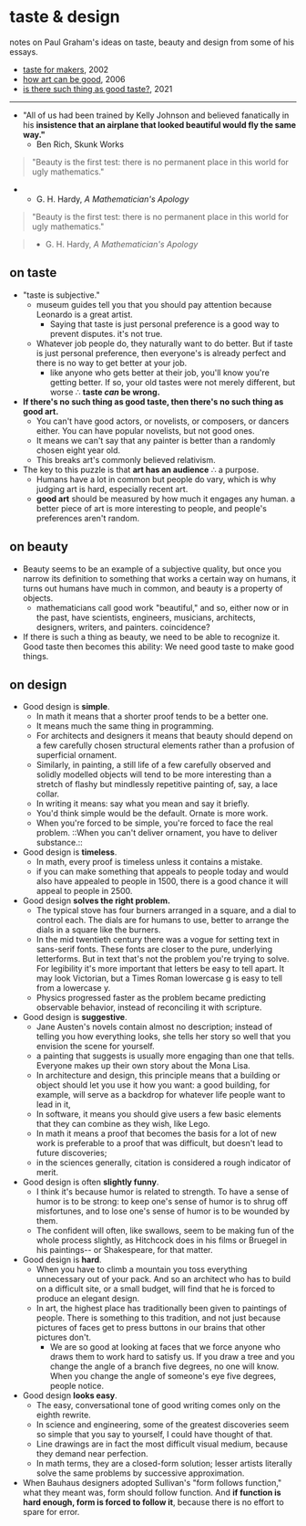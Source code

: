 # taste & design

notes on Paul Graham's ideas on taste, beauty and design from some of his essays.  
- [taste for makers](http://paulgraham.com/taste.html), 2002
- [how art can be good](http://www.paulgraham.com/goodart.html), 2006
- [is there such thing as good taste?](http://paulgraham.com/goodtaste.html), 2021

- ---

- "All of us had been trained by Kelly Johnson and believed fanatically in his **insistence that an airplane that looked beautiful would fly the same way."**
    -  Ben Rich, Skunk Works

> "Beauty is the first test: there is no permanent place in this world for ugly mathematics."  

- - G. H. Hardy, _A Mathematician's Apology_


> "Beauty is the first test: there is no permanent place in this world for ugly mathematics."  

> - G. H. Hardy, _A Mathematician's Apology_
⠀ 

## on taste
- "taste is subjective."
    - museum guides tell you that you should pay attention because Leonardo is a great artist.
        - Saying that taste is just personal preference is a good way to prevent disputes. it's not true.
    - Whatever job people do, they naturally want to do better. But if taste is just personal preference, then everyone's is already perfect and there is no way to get better at your job.
        - like anyone who gets better at their job, you'll know you're getting better. If so, your old tastes were not merely different, but worse ∴ **taste *can* be wrong.**
- **If there's no such thing as good taste, then there's no such thing as good art.**
    - You can't have good actors, or novelists, or composers, or dancers either. You can have popular novelists, but not good ones.
    - It means we can't say that any painter is better than a randomly chosen eight year old.
    - This breaks art's commonly believed relativism. 
- The key to this puzzle is that **art has an audience** ∴ a purpose. 
    - Humans have a lot in common but people do vary, which is why judging art is hard, especially recent art.
    - **good art** should be measured by how much it engages any human. a better piece of art is more interesting to people, and people's preferences aren't random.


## on beauty
- Beauty seems to be an example of a subjective quality, but once you narrow its definition to something that works a certain way on humans, it turns out humans have much in common, and beauty is a property of objects.
    - mathematicians call good work "beautiful," and so, either now or in the past, have scientists, engineers, musicians, architects, designers, writers, and painters. coincidence?
- If there is such a thing as beauty, we need to be able to recognize it. Good taste then becomes this ability: We need good taste to make good things.


## on design
- Good design is **simple**.
    - In math it means that a shorter proof tends to be a better one.
    - It means much the same thing in programming.
    - For architects and designers it means that beauty should depend on a few carefully chosen structural elements rather than a profusion of superficial ornament.
    - Similarly, in painting, a still life of a few carefully observed and solidly modelled objects will tend to be more interesting than a stretch of flashy but mindlessly repetitive painting of, say, a lace collar.
    - In writing it means: say what you mean and say it briefly.
    - You'd think simple would be the default. Ornate is more work.
    - When you're forced to be simple, you're forced to face the real problem. ::When you can't deliver ornament, you have to deliver substance.::
- Good design is **timeless**.
    - In math, every proof is timeless unless it contains a mistake.
    - if you can make something that appeals to people today and would also have appealed to people in 1500, there is a good chance it will appeal to people in 2500.
- Good design **solves the right problem.**
    - The typical stove has four burners arranged in a square, and a dial to control each. The dials are for humans to use, better to arrange the dials in a square like the burners.
    - In the mid twentieth century there was a vogue for setting text in sans-serif fonts. These fonts are closer to the pure, underlying letterforms. But in text that's not the problem you're trying to solve. For legibility it's more important that letters be easy to tell apart. It may look Victorian, but a Times Roman lowercase g is easy to tell from a lowercase y.
    - Physics progressed faster as the problem became predicting observable behavior, instead of reconciling it with scripture.
- Good design is **suggestive**.
    - Jane Austen's novels contain almost no description; instead of telling you how everything looks, she tells her story so well that you envision the scene for yourself.
    - a painting that suggests is usually more engaging than one that tells. Everyone makes up their own story about the Mona Lisa.
    - In architecture and design, this principle means that a building or object should let you use it how you want: a good building, for example, will serve as a backdrop for whatever life people want to lead in it,
    - In software, it means you should give users a few basic elements that they can combine as they wish, like Lego.
    - In math it means a proof that becomes the basis for a lot of new work is preferable to a proof that was difficult, but doesn't lead to future discoveries;
    - in the sciences generally, citation is considered a rough indicator of merit.
- Good design is often **slightly funny**.
    - I think it's because humor is related to strength. To have a sense of humor is to be strong: to keep one's sense of humor is to shrug off misfortunes, and to lose one's sense of humor is to be wounded by them.
    - The confident will often, like swallows, seem to be making fun of the whole process slightly, as Hitchcock does in his films or Bruegel in his paintings-- or Shakespeare, for that matter.
- Good design is **hard**.
    - When you have to climb a mountain you toss everything unnecessary out of your pack. And so an architect who has to build on a difficult site, or a small budget, will find that he is forced to produce an elegant design.
    - In art, the highest place has traditionally been given to paintings of people. There is something to this tradition, and not just because pictures of faces get to press buttons in our brains that other pictures don't.
        - We are so good at looking at faces that we force anyone who draws them to work hard to satisfy us. If you draw a tree and you change the angle of a branch five degrees, no one will know. When you change the angle of someone's eye five degrees, people notice.
- Good design **looks easy**.
    - The easy, conversational tone of good writing comes only on the eighth rewrite.
    - In science and engineering, some of the greatest discoveries seem so simple that you say to yourself, I could have thought of that.
    - Line drawings are in fact the most difficult visual medium, because they demand near perfection. 
    - In math terms, they are a closed-form solution; lesser artists literally solve the same problems by successive approximation.
- When Bauhaus designers adopted Sullivan's "form follows function," what they meant was, form should follow function. And **if function is hard enough, form is forced to follow it**, because there is no effort to spare for error.